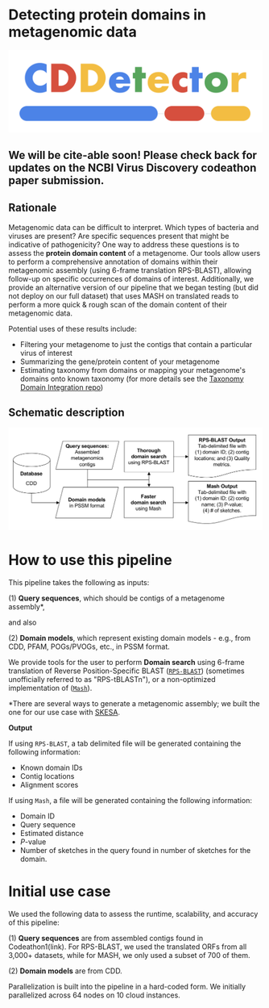 # Detecting protein domains in metagenomic data

![AwesomeLogo](https://github.com/NCBI-Codeathons/Domain_HMM_Boundaries/blob/master/figures/cddetector.png)

## We will be cite-able soon! Please check back for updates on the NCBI Virus Discovery codeathon paper submission.

## Rationale

Metagenomic data can be difficult to interpret. Which types of bacteria and viruses are present? Are specific sequences present that might be indicative of pathogenicity? One way to address these questions is to assess the **protein domain content** of a metagenome. Our tools allow users to perform a comprehensive annotation of domains within their metagenomic assembly (using 6-frame translation RPS-BLAST), allowing follow-up on specific occurrences of domains of interest. Additionally, we provide an alternative version of our pipeline that we began testing (but did not deploy on our full dataset) that uses MASH on translated reads to perform a more quick & rough scan of the domain content of their metagenomic data.

Potential uses of these results include:

* Filtering your metagenome to just the contigs that contain a particular virus of interest
* Summarizing the gene/protein content of your metagenome
* Estimating taxonomy from domains or mapping your metagenome's domains onto known taxonomy (for more details see the [Taxonomy Domain Integration repo](https://github.com/NCBI-Codeathons/Taxonomy_Domain_Integration))

## Schematic description

![Workflow](https://github.com/NCBI-Codeathons/Domain_HMM_Boundaries/blob/master/figures/dataflowdiagram.png)

# How to use this pipeline

This pipeline takes the following as inputs: 

(1) **Query sequences**, which should be contigs of a metagenome assembly*,

and also 

(2) **Domain models**, which represent existing domain models - e.g., from CDD, PFAM, POGs/PVOGs, etc., in PSSM format. 

We provide tools for the user to perform **Domain search** using 6-frame translation of Reverse Position-Specific BLAST
([`RPS-BLAST`](https://www.ncbi.nlm.nih.gov/Structure/cdd/cdd_help.shtml#RPSBWhat)) (sometimes unofficially referred to as "RPS-tBLASTn"), or a non-optimized implementation of ([`Mash`](https://mash.readthedocs.io/en/latest/)).

\*There are several ways to generate a metagenomic assembly; we built the one for our use case with [SKESA](https://github.com/ncbi/SKESA).

**Output**

If using `RPS-BLAST`, a tab delimited file will be generated containing the following information:

* Known domain IDs
* Contig locations
* Alignment scores

If using `Mash`, a file will be generated containing the following information:

* Domain ID
* Query sequence
* Estimated distance
* *P*-value
* Number of sketches in the query found in number of sketches for the domain.

# Initial use case

We used the following data to assess the runtime, scalability, and accuracy of this pipeline:

(1) **Query sequences** are from assembled contigs found in Codeathon1(link). For RPS-BLAST, we used the translated ORFs from all 3,000+ datasets, while for MASH, we only used a subset of 700 of them.

(2) **Domain models** are from CDD.

Parallelization is built into the pipeline in a hard-coded form. We initially parallelized across 64 nodes on 10 cloud instances.
